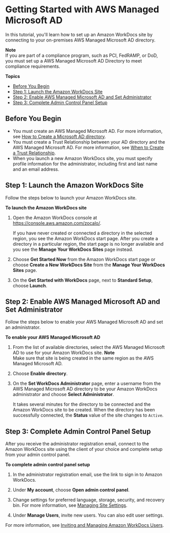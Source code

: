 # Getting Started with AWS Managed Microsoft AD<a name="connect_directory_microsoft"></a>

In this tutorial, you'll learn how to set up an Amazon WorkDocs site by connecting to your on\-premises AWS Managed Microsoft AD directory\.

**Note**  
If you are part of a compliance program, such as PCI, FedRAMP, or DoD, you must set up a AWS Managed Microsoft AD Directory to meet compliance requirements\.

**Topics**
+ [Before You Begin](#microsoft-dir-prereqs)
+ [Step 1: Launch the Amazon WorkDocs Site](#microsoft-dir-site)
+ [Step 2: Enable AWS Managed Microsoft AD and Set Administrator](#microsoft-dir-enable)
+ [Step 3: Complete Admin Control Panel Setup](#microsoft-dir-admin-panel)

## Before You Begin<a name="microsoft-dir-prereqs"></a>
+ You must create an AWS Managed Microsoft AD\. For more information, see [How to Create a Microsoft AD directory](https://docs.aws.amazon.com/directoryservice/latest/admin-guide/create_managed_ad.html)\.
+ You must create a Trust Relationship between your AD directory and the AWS Managed Microsoft AD\. For more information, see [When to Create a Trust Relationship](https://docs.aws.amazon.com/directoryservice/latest/admin-guide/setup_trust.html)\.
+ When you launch a new Amazon WorkDocs site, you must specify profile information for the administrator, including first and last name and an email address\. 

## Step 1: Launch the Amazon WorkDocs Site<a name="microsoft-dir-site"></a>

Follow the steps below to launch your Amazon WorkDocs site\.

**To launch the Amazon WorkDocs site**

1. Open the Amazon WorkDocs console at [https://console\.aws\.amazon\.com/zocalo/](https://console.aws.amazon.com/zocalo/)\.

   If you have never created or connected a directory in the selected region, you see the Amazon WorkDocs start page\. After you create a directory in a particular region, the start page is no longer available and you see the **Manage Your WorkDocs Sites** page instead\.

1. Choose **Get Started Now** from the Amazon WorkDocs start page or choose **Create a New WorkDocs Site** from the **Manage Your WorkDocs Sites** page\.

1. On the **Get Started with WorkDocs** page, next to **Standard Setup**, choose **Launch**\.

## Step 2: Enable AWS Managed Microsoft AD and Set Administrator<a name="microsoft-dir-enable"></a>

Follow the steps below to enable your AWS Managed Microsoft AD and set an administrator\.

**To enable your AWS Managed Microsoft AD**

1. From the list of available directories, select the AWS Managed Microsoft AD to use for your Amazon WorkDocs site\.
**Note**  
Make sure that site is being created in the same region as the AWS Managed Microsoft AD\. 

1. Choose **Enable directory**\.

1. On the **Set WorkDocs Administrator** page, enter a username from the AWS Managed Microsoft AD directory to be your Amazon WorkDocs administrator and choose **Select Administrator**\. 

   It takes several minutes for the directory to be connected and the Amazon WorkDocs site to be created\. When the directory has been successfully connected, the **Status** value of the site changes to `Active`\.

## Step 3: Complete Admin Control Panel Setup<a name="microsoft-dir-admin-panel"></a>

After you receive the administrator registration email, connect to the Amazon WorkDocs site using the client of your choice and complete setup from your admin control panel\.

**To complete admin control panel setup**

1. In the administrator registration email, use the link to sign in to Amazon WorkDocs\.

1. Under **My account**, choose **Open admin control panel**\.

1. Change settings for preferred language, storage, security, and recovery bin\. For more information, see [Managing Site Settings](manage-sites.md)\.

1. Under **Manage Users**, invite new users\. You can also edit user settings\. 

For more information, see [Inviting and Managing Amazon WorkDocs Users](users.md)\.